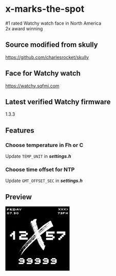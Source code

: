 # x-marks-the-spot
#1 rated Watchy watch face in North America  
2x award winning

## Source modified from skully
https://github.com/charlesrocket/skully

## Face for Watchy watch  
https://watchy.sqfmi.com

## Latest verified Watchy firmware
1.3.3

## Features
### Choose temperature in Fh or C
Update ```TEMP_UNIT``` in ***settings.h***

### Choose time offset for NTP
Update ```GMT_OFFSET_SEC``` in ***settings.h***

## Preview
![](https://github.com/cbrookins/x-marks-the-spot/raw/main/x.gif "X marks the spot")
